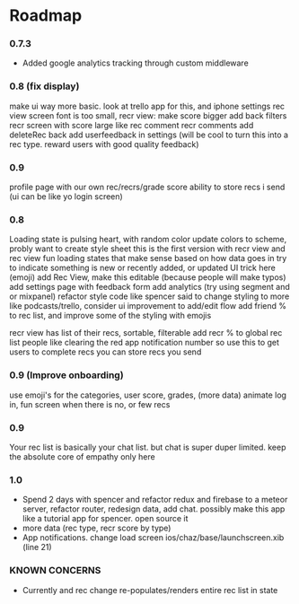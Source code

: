 # Roadmap




### 0.7.3



 - Added google analytics tracking through custom middleware


### 0.8 (fix display)
make ui way more basic. look at trello app for this, and iphone settings
rec view screen font is too small, recr view: make score bigger
add back filters
recr screen with score large like
rec comment
recr comments
add deleteRec back
add userfeedback in settings (will be cool to turn this into a rec type. reward users with good quality feedback)

### 0.9
profile page with our own rec/recrs/grade score
ability to store recs i send (ui can be like yo login screen)

### 0.8


Loading state is pulsing heart, with random color
 update colors to scheme, probly want to create style sheet
this is the first version with recr view and rec view
fun loading states that make sense based on how data goes in
try to indicate something is new or recently added, or updated UI trick here (emoji)
add Rec View, make this editable (because people will make typos)
add settings page with feedback form
add analytics (try using segment and or mixpanel)
refactor style code like spencer said to
change styling to more like podcasts/trello, consider ui improvement to add/edit flow
  add friend % to rec list,  and improve some of the styling with emojis

recr view has list of their recs, sortable, filterable
add recr % to global rec list
people like clearing the red app notification number so use this to get users to complete recs
you can store recs you send

### 0.9 (Improve onboarding)
use emoji's for the categories, user score, grades, (more data)
animate log in, fun screen when there is no, or few recs


### 0.9
Your rec list is basically your chat list. but chat is super duper limited.
  keep the absolute core of empathy only here


### 1.0
 - Spend 2 days with spencer and refactor redux and firebase to a meteor server, refactor router, redesign data, add chat. possibly make this app like a tutorial app for spencer. open source it
 - more data (rec type, recr score by type)
 - App notifications.
change load screen
 ios/chaz/base/launchscreen.xib (line 21)


### KNOWN CONCERNS
 - Currently and rec change re-populates/renders entire rec list in state
